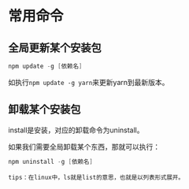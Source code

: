 # 常用命令

## 全局更新某个安装包

```powershell
npm update -g [依赖名]
```

如执行`npm update -g yarn`来更新yarn到最新版本。

## 卸载某个安装包

install是安装，对应的卸载命令为uninstall。

如果我们需要全局卸载某个东西，那就可以执行：

```powershell
npm uninstall -g [依赖名]
```

```!
tips：在linux中，ls就是list的意思，也就是以列表形式展开。
```